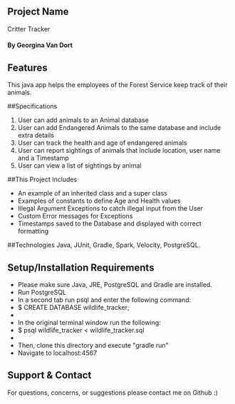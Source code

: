 ## Project Name
Critter Tracker

#### By Georgina Van Dort

## Features
This java app helps the employees of the Forest Service keep track of their animals.

##Specifications

1. User can add animals to an Animal database
2. User can add Endangered Animals to the same database and include extra details
3. User can track the health and age of endangered animals
4. User can report sightings of animals that include location, user name and a Timestamp
5. User can view a list of sightings by animal

##This Project Includes
* An example of an inherited class and a super class
* Examples of constants to define Age and Health values
* Illegal Argument Exceptions to catch illegal input from the User
* Custom Error messages for Exceptions
* Timestamps saved to the Database and displayed with correct formatting


##Technologies
Java, JUnit, Gradle, Spark, Velocity, PostgreSQL.

## Setup/Installation Requirements
* Please make sure Java, JRE, PostgreSQL and Gradle are installed.
* Run PostgreSQL
* In a second tab run psql and enter the following command:
* $ CREATE DATABASE wildlife_tracker;
*
* In the original terminal window run the following:
* $ psql  wildlife_tracker < wildlife_tracker.sql
*
* Then, clone this directory and execute "gradle run"
* Navigate to localhost:4567


## Support & Contact
For questions, concerns, or suggestions please contact me on Github :)
